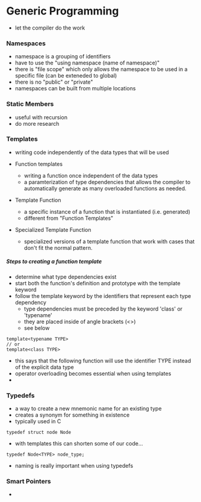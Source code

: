 # Generic Programming 
- let the compiler do the work

### Namespaces
- namespace is a grouping of identifiers
- have to use the "using namespace (name of namespace)"
- there is "file scope" which only allows the namespace to be used in a specific file (can be exteneded to global)
- there is no "public" or "private"
- namespaces can be built from multiple locations

### Static Members
- useful with recursion
- do more research

### Templates
- writing code independently of the data types that will be used

- Function templates 
  - writing a function once independent of the data types
  - a paramterization of type dependencies that allows the compiler to automatically generate as many overloaded functions as needed.

- Template Function
  - a specific instance of a function that is instantiated (i.e. generated) 
  - different from "Function Templates"
 
- Specialized Template Function
  - specialized versions of a template function that work with cases that don't fit the
    normal pattern.

##### Steps to creating a function template
- determine what type dependencies exist
- start both the function's definition and prototype with the template keyword
- follow the template keyword by the identifiers that represent each type dependency 
  - type dependencies must be preceded by the keyword 'class' or 'typename'
  - they are placed inside of angle brackets (<>)
  - see below
``` 
template<typename TYPE> 
// or 
template<class TYPE>
```
  - this says that the following function will use the identifier TYPE instead of the explicit data type
  - operator overloading becomes essential when using templates
  -

### Typedefs
- a way to create a new mnemonic name for an existing type
- creates a synonym for something in existence
- typically used in C
``` 
typedef struct node Node
```
- with templates this can shorten some of our code...
```
typedef Node<TYPE> node_type; 
```
- naming is really important when using typedefs


### Smart Pointers
- 


 
